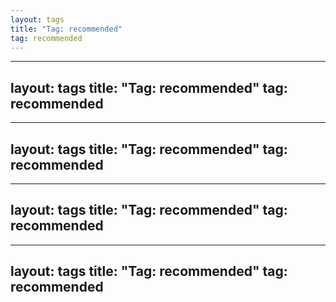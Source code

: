 ```yaml
---
layout: tags
title: "Tag: recommended"
tag: recommended
---
```

---
layout: tags
title: "Tag: recommended"
tag: recommended
---
---
layout: tags
title: "Tag: recommended"
tag: recommended
---
---
layout: tags
title: "Tag: recommended"
tag: recommended
---
---
layout: tags
title: "Tag: recommended"
tag: recommended
---

